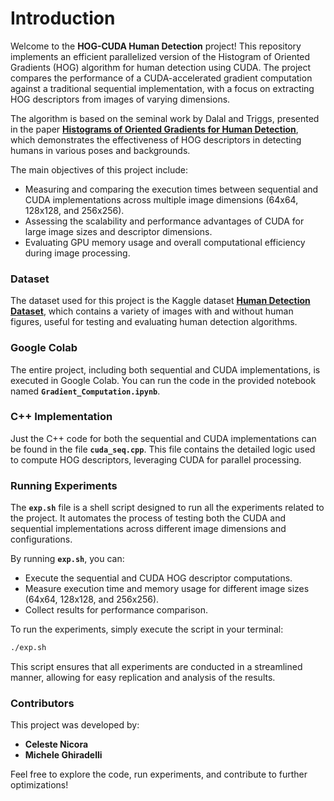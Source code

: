 # Introduction

Welcome to the **HOG-CUDA Human Detection** project! This repository implements an efficient parallelized version of the Histogram of Oriented Gradients (HOG) algorithm for human detection using CUDA. The project compares the performance of a CUDA-accelerated gradient computation against a traditional sequential implementation, with a focus on extracting HOG descriptors from images of varying dimensions.

The algorithm is based on the seminal work by Dalal and Triggs, presented in the paper **[Histograms of Oriented Gradients for Human Detection](https://lear.inrialpes.fr/people/triggs/pubs/Dalal-cvpr05.pdf)**, which demonstrates the effectiveness of HOG descriptors in detecting humans in various poses and backgrounds.

The main objectives of this project include:
- Measuring and comparing the execution times between sequential and CUDA implementations across multiple image dimensions (64x64, 128x128, and 256x256).
- Assessing the scalability and performance advantages of CUDA for large image sizes and descriptor dimensions.
- Evaluating GPU memory usage and overall computational efficiency during image processing.

### Dataset
The dataset used for this project is the Kaggle dataset **[Human Detection Dataset](https://www.kaggle.com/datasets/constantinwerner/human-detection-dataset?resource=download)**, which contains a variety of images with and without human figures, useful for testing and evaluating human detection algorithms.

### Google Colab
The entire project, including both sequential and CUDA implementations, is executed in Google Colab. You can run the code in the provided notebook named **`Gradient_Computation.ipynb`**.

### C++ Implementation
Just the C++ code for both the sequential and CUDA implementations can be found in the file **`cuda_seq.cpp`**. This file contains the detailed logic used to compute HOG descriptors, leveraging CUDA for parallel processing.

### Running Experiments

The **`exp.sh`** file is a shell script designed to run all the experiments related to the project. It automates the process of testing both the CUDA and sequential implementations across different image dimensions and configurations.

By running **`exp.sh`**, you can:
- Execute the sequential and CUDA HOG descriptor computations.
- Measure execution time and memory usage for different image sizes (64x64, 128x128, and 256x256).
- Collect results for performance comparison.

To run the experiments, simply execute the script in your terminal:

```bash
./exp.sh
```

This script ensures that all experiments are conducted in a streamlined manner, allowing for easy replication and analysis of the results.

### Contributors
This project was developed by:
- **Celeste Nicora**
- **Michele Ghiradelli**

Feel free to explore the code, run experiments, and contribute to further optimizations!
